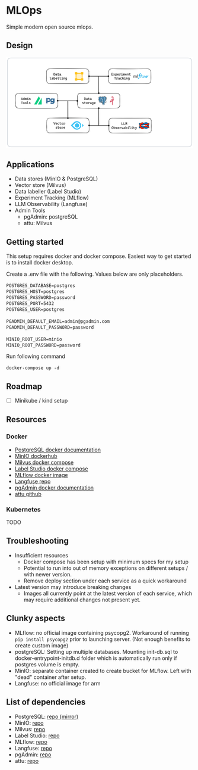 # MLOps
Simple modern open source mlops.

## Design
![Alt text](assets/mlops.png)

## Applications
- Data stores (MinIO & PostgreSQL)
- Vector store (Milvus)
- Data labeller (Label Studio)
- Experiment Tracking (MLflow)
- LLM Observability (Langfuse)
- Admin Tools 
    - pgAdmin: postgreSQL 
    - attu: Milvus

## Getting started 
This setup requires docker and docker compose. Easiest way to get started is to install docker desktop.

Create a .env file with the following. Values below are only placeholders.
```
POSTGRES_DATABASE=postgres
POSTGRES_HOST=postgres
POSTGRES_PASSWORD=password
POSTGRES_PORT=5432
POSTGRES_USER=postgres

PGADMIN_DEFAULT_EMAIL=admin@pgadmin.com
PGADMIN_DEFAULT_PASSWORD=password

MINIO_ROOT_USER=minio
MINIO_ROOT_PASSWORD=password
```

Run following command
```
docker-compose up -d
```

## Roadmap
- [ ] Minikube / kind setup

## Resources
### Docker
- [PostgreSQL docker documentation](https://hub.docker.com/_/postgres/)
- [MinIO dockerhub](https://hub.docker.com/r/minio/minio/#!)
- [Milvus docker compose](https://milvus.io/docs/install_standalone-docker-compose.md)
- [Label Studio docker compose](https://labelstud.io/tutorials/segment_anything_model#Using-Docker-Compose-recommended)
- [MLflow docker image](https://github.com/mlflow/mlflow/pkgs/container/mlflow)
- [Langfuse repo](https://github.com/langfuse/langfuse)
- [pgAdmin docker documentation](https://www.pgadmin.org/docs/pgadmin4/8.8/container_deployment.html)
- [attu github](https://github.com/zilliztech/attu)
### Kubernetes
TODO

## Troubleshooting
- Insufficient resources
    - Docker compose has been setup with minimum specs for my setup
    - Potential to run into out of memory exceptions on different setups / with newer version.
    - Remove deploy section under each service as a quick workaround
- Latest version may introduce breaking changes
    - Images all currently point at the latest version of each service, which may require additional changes not present yet.

## Clunky aspects
- MLflow: no official image containing psycopg2. Workaround of running `pip install psycopg2` prior to launching server. (Not enough benefits to create custom image)
- postgreSQL: Setting up multiple databases. Mounting init-db.sql to docker-entrypoint-initdb.d folder which is automatically run only if postgres volume is empty.
- MinIO: separate container created to create bucket for MLflow. Left with "dead" container after setup.
- Langfuse: no official image for arm

## List of dependencies
- PostgreSQL: [repo (mirror)](https://github.com/postgres/postgres)
- MinIO: [repo](https://github.com/minio/minio)
- Milvus: [repo](https://github.com/milvus-io/milvus)
- Label Studio: [repo](https://github.com/HumanSignal/label-studio)
- MLflow: [repo](https://github.com/mlflow/mlflow)
- Langfuse: [repo](https://github.com/zilliztech/attu)
- pgAdmin: [repo](https://github.com/pgadmin-org/pgadmin4)
- attu: [repo](https://github.com/zilliztech/attu)
